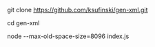
git clone https://github.com/ksufinski/gen-xml.git

cd gen-xml 

node --max-old-space-size=8096 index.js
